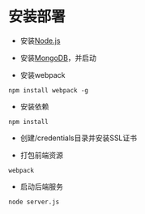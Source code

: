 # 安装部署

- 安装[Node.js](https://nodejs.org/en/download/) 

- 安装[MongoDB](https://www.mongodb.org/downloads#production)，并启动

- 安装webpack
```
npm install webpack -g
```

- 安装依赖
```
npm install
```

- 创建/credentials目录并安装SSL证书

- 打包前端资源
```
webpack
```

- 启动后端服务
```
node server.js
```
